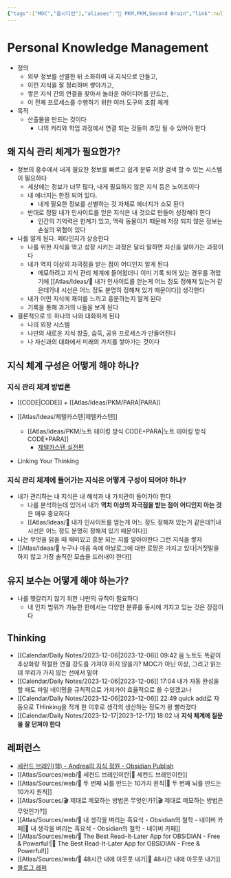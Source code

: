 ```yaml
---
{"tags":["MOC","옵시디언"],"aliases":"🧐 PKM,PKM,Second Brain","link":null,"up":null,"index":null,"persona":null,"date_created":"2023-03-07","date_modified":"2023-12-12","dg-publish":true,"permalink":"/atlas/ideas/pkm/personal-knowledge-management/","dgPassFrontmatter":true,"noteIcon":"1","created":"2023-12-17T14:36:40.068+09:00","updated":"2024-03-21T11:24:01.436+09:00"}
---
```


# Personal Knowledge Management
- 정의
	- 외부 정보를 선별한 뒤 소화하여 내 지식으로 만들고, 
	- 이런 지식을 잘 정리하며 쌓아가고, 
	- 쌓은 지식 간의 연결을 찾아서 놀라운 아이디어를 만드는, 
	- 이 전체 프로세스를 수행하기 위한 여러 도구의 조합 체계
- 목적
	- 산출물을 만드는 것이다
		- 나의 커리와 학업 과정에서 연결 되는 것들이 조망 될 수 있어야 한다
## 왜 지식 관리 체계가 필요한가?
- 정보의 홍수에서 내게 필요한 정보를 빠르고 쉽게 분류 저장 검색 할 수 있는 시스템이 필요하다
	- 세상에는 정보가 너무 많다, 내게 필요하지 않은 지식 등은 노이즈이다
	- 내 에너지는 한정 되어 있다.
		- 내게 필요한 정보를 선별하는 것 자체로 에너지가 소모 된다
	- 반대로 정말 내가 인사이트를 얻은 지식은 내 것으로 만들어 성장해야 한다
		- 인간의 기억력은 한계가 있고, 맥락 동물이기 때문에 저장 되지 않은 정보는 손실의 위험이 있다
- 나를 알게 된다. 메타인지가 상승한다
	- 나를 위한 지식을 엮고 성장 시키는 과정은 달리 말하면 자신을 알아가는 과정이다
	- 내가 역치 이상의 자극점을 받는 점이 어디인지 알게 된다
		- 메모하려고 지식 관리 체계에 들어왔더니 이미 기록 되어 있는 경우를 겪었기에 [[Atlas/Ideas/🔖 내가 인사이트를 얻는게 어느 정도 정해져 있는거 같은데?\|내 시선은 어느 정도 분명히 정해져 있기 때문이다]] 생각한다
	- 내가 어떤 지식에 재미를 느끼고 흥분하는지 알게 된다
	 - 기록을 통해 과거의 `나`들을 보게 된다
- 결론적으로 또 하나의 나와 대화하게 된다
	- 나의 외장 시스템
	- 나만의 새로운 지식 창출, 습득, 공유 프로세스가 만들어진다
	- 나 자신과의 대화에서 미래의 가치를 쌓아가는 것이다
## 지식 체계 구성은 어떻게 해야 하나?

### 지식 관리 체계 방법론
- [[CODE\|CODE]] + [[Atlas/Ideas/PKM/PARA\|PARA]]
- [[Atlas/Ideas/제텔카스텐\|제텔카스텐]]
	- [[Atlas/Ideas/PKM/노트 테이킹 방식 CODE+PARA\|노트 테이킹 방식 CODE+PARA]]
		- [제텔카스텐 실전편](https://slowdive14.tistory.com/1299874)

- Linking Your Thinking
### 지식 관리 체계에 들어가는 지식은 어떻게 구성이 되어야 하나?
- 내가 관리하는 내 지식은 내 해석과 내 가치관이 들어가야 한다
	- 나를 분석하는데 있어서 내가 **역치 이상의 자극점을 받는 점이 어디인지 아는 것**은 매우 중요하다
	- [[Atlas/Ideas/🔖 내가 인사이트를 얻는게 어느 정도 정해져 있는거 같은데?\|내 시선은 어느 정도 분명히 정해져 있기 때문이다]]
- 나는 무엇을 읽을 때 재미있고 흥분 되는 지를 알아야한다 그런 지식을 쌓자
- [[Atlas/Ideas/📜 누구나 마음 속에 아날로그에 대한 로망은 가지고 있다\|거짓말을 하지 않고 가장 솔직한 모습을 드러내야 한다]]
## 유지 보수는 어떻게 해야 하는가?
- 나를 헷갈리지 않기 위한 나만의 규칙이 필요하다
	- 내 인지 범위가 가능한 한에서는 다양한 분류를 동시에 가지고 있는 것은 장점이다

## Thinking
- [[Calendar/Daily Notes/2023-12-06\|2023-12-06]] 09:42 음 노트도 똑같이 추상화랑 적절한 연결 강도를 가져야 하지 않을가? MOC가 아닌 이상, 그리고 읽는데 무리가 가지 않는 선에서 말야
- [[Calendar/Daily Notes/2023-12-06\|2023-12-06]] 17:04 내가 자동 완성을 할 때도 파일 네이밍을 규칙적으로 가져가야 효율적으로 쓸 수있겠고나
- [[Calendar/Daily Notes/2023-12-06\|2023-12-06]] 22:49 quick add로 자동으로 THInking을 적게 한 이후로 생각의 생산하는 정도가 왕 빨라졌다
- [[Calendar/Daily Notes/2023-12-17\|2023-12-17]] 18:02 내 **지식 체계에 질문을 잘 던져야 한다**


## 레퍼런스
- [세컨드 브레인(책) - Andrea의 지식 정원 - Obsidian Publish](https://publish.obsidian.md/andrea9292/2+Area/%EC%84%B8%EC%BB%A8%EB%93%9C+%EB%B8%8C%EB%A0%88%EC%9D%B8/%EC%84%B8%EC%BB%A8%EB%93%9C+%EB%B8%8C%EB%A0%88%EC%9D%B8(%EC%B1%85))
- [[Atlas/Sources/web/📎 세컨드 브레인이란\|📎 세컨드 브레인이란]]
- [[Atlas/Sources/web/📎 두 번째 뇌를 만드는 10가지 원칙\|📎 두 번째 뇌를 만드는 10가지 원칙]]
- [[Atlas/Sources/🎬 제대로 메모하는 방법은 무엇인가?\|🎬 제대로 메모하는 방법은 무엇인가?]]
- [[Atlas/Sources/web/📎 내 생각을 벼리는 흑요석 - Obsidian의 철학 - 네이버 카페\|📎 내 생각을 벼리는 흑요석 - Obsidian의 철학 - 네이버 카페]]
- [[Atlas/Sources/web/📎 The Best Read-It-Later App for OBSIDIAN - Free & Powerful!\|📎 The Best Read-It-Later App for OBSIDIAN - Free & Powerful!]]
- [[Atlas/Sources/web/📎 48시간 내에 아웃풋 내기\|📎 48시간 내에 아웃풋 내기]]
- [블로그 레퍼](https://tkim.co/2022/07/16/what-is-second-brain/)

